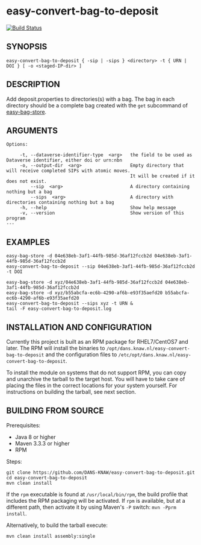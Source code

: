 easy-convert-bag-to-deposit
===========
[![Build Status](https://travis-ci.org/DANS-KNAW/easy-convert-bag-to-deposit.png?branch=master)](https://travis-ci.org/DANS-KNAW/easy-convert-bag-to-deposit)


SYNOPSIS
--------

    easy-convert-bag-to-deposit { -sip | -sips } <directory> -t { URN | DOI } [ -o <staged-IP-dir> ]

DESCRIPTION
-----------

Add deposit.properties to directories(s) with a bag.
The bag in each directory should be a complete bag created with the `get` 
subcommand of [easy-bag-store](https://dans-knaw.github.io/easy-bag-store/).


ARGUMENTS
---------

    Options:

         -t, --dataverse-identifier-type  <arg>   the field to be used as Dataverse identifier, either doi or urn:nbn
         -o, --output-dir  <arg>                  Empty directory that will receive completed SIPs with atomic moves.
                                                  It will be created if it does not exist.
             --sip  <arg>                         A directory containing nothing but a bag
             --sips  <arg>                        A directory with directories containing nothing but a bag
         -h, --help                               Show help message
         -v, --version                            Show version of this program
    ---

EXAMPLES
--------

    easy-bag-store -d 04e638eb-3af1-44fb-985d-36af12fccb2d 04e638eb-3af1-44fb-985d-36af12fccb2d
    easy-convert-bag-to-deposit --sip 04e638eb-3af1-44fb-985d-36af12fccb2d -t DOI

    easy-bag-store -d xyz/04e638eb-3af1-44fb-985d-36af12fccb2d 04e638eb-3af1-44fb-985d-36af12fccb2d
    easy-bag-store -d xyz/b55abcfa-ec6b-4290-af6b-e93f35aefd20 b55abcfa-ec6b-4290-af6b-e93f35aefd20
    easy-convert-bag-to-deposit --sips xyz -t URN &
    tail -F easy-convert-bag-to-deposit.log

INSTALLATION AND CONFIGURATION
------------------------------
Currently this project is built as an RPM package for RHEL7/CentOS7 and later. The RPM will install the binaries to
`/opt/dans.knaw.nl/easy-convert-bag-to-deposit` and the configuration files to `/etc/opt/dans.knaw.nl/easy-convert-bag-to-deposit`. 

To install the module on systems that do not support RPM, you can copy and unarchive the tarball to the target host.
You will have to take care of placing the files in the correct locations for your system yourself. For instructions
on building the tarball, see next section.

BUILDING FROM SOURCE
--------------------
Prerequisites:

* Java 8 or higher
* Maven 3.3.3 or higher
* RPM

Steps:
    
    git clone https://github.com/DANS-KNAW/easy-convert-bag-to-deposit.git
    cd easy-convert-bag-to-deposit 
    mvn clean install

If the `rpm` executable is found at `/usr/local/bin/rpm`, the build profile that includes the RPM 
packaging will be activated. If `rpm` is available, but at a different path, then activate it by using
Maven's `-P` switch: `mvn -Pprm install`.

Alternatively, to build the tarball execute:

    mvn clean install assembly:single
